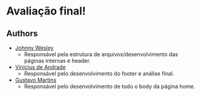 # Avaliação final!

## Authors
- [Johnny Wesley](https://github.com/knowther)
    - Responsável pela estrutura de arquivos/desenvolvimento das páginas internas e header.
- [Vinicius de Andrade](https://github.com/andradevinicius)
    - Responsável pelo desenvolvimento do footer e análise final.
- [Gustavo Martins](https://github.com/gustavomartinss)
    - Responsável pelo desenvolvimento de todo o body da página home.
